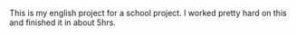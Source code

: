 This is my english project for a school project. I worked pretty hard on this and finished it in about 5hrs. 
